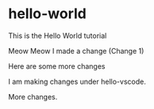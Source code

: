 # hello-world
This is the Hello World tutorial

Meow Meow I made a change (Change 1)

Here are some more changes

I am making changes under hello-vscode.

More changes.